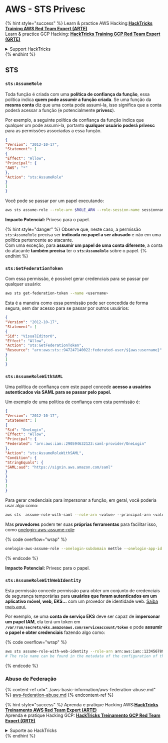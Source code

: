 # AWS - STS Privesc

{% hint style="success" %}
Learn & practice AWS Hacking:<img src="../../../.gitbook/assets/image (1) (1) (1) (1).png" alt="" data-size="line">[**HackTricks Training AWS Red Team Expert (ARTE)**](https://training.hacktricks.xyz/courses/arte)<img src="../../../.gitbook/assets/image (1) (1) (1) (1).png" alt="" data-size="line">\
Learn & practice GCP Hacking: <img src="../../../.gitbook/assets/image (2) (1).png" alt="" data-size="line">[**HackTricks Training GCP Red Team Expert (GRTE)**<img src="../../../.gitbook/assets/image (2) (1).png" alt="" data-size="line">](https://training.hacktricks.xyz/courses/grte)

<details>

<summary>Support HackTricks</summary>

* Check the [**subscription plans**](https://github.com/sponsors/carlospolop)!
* **Join the** 💬 [**Discord group**](https://discord.gg/hRep4RUj7f) or the [**telegram group**](https://t.me/peass) or **follow** us on **Twitter** 🐦 [**@hacktricks\_live**](https://twitter.com/hacktricks_live)**.**
* **Share hacking tricks by submitting PRs to the** [**HackTricks**](https://github.com/carlospolop/hacktricks) and [**HackTricks Cloud**](https://github.com/carlospolop/hacktricks-cloud) github repos.

</details>
{% endhint %}

## STS

### `sts:AssumeRole`

Toda função é criada com uma **política de confiança da função**, essa política indica **quem pode assumir a função criada**. Se uma função da **mesma conta** diz que uma conta pode assumi-la, isso significa que a conta poderá acessar a função (e potencialmente **privesc**).

Por exemplo, a seguinte política de confiança da função indica que qualquer um pode assumi-la, portanto **qualquer usuário poderá privesc** para as permissões associadas a essa função.
```json
{
"Version": "2012-10-17",
"Statement": [
{
"Effect": "Allow",
"Principal": {
"AWS": "*"
},
"Action": "sts:AssumeRole"
}
]
}
```
Você pode se passar por um papel executando:
```bash
aws sts assume-role --role-arn $ROLE_ARN --role-session-name sessionname
```
**Impacto Potencial:** Privesc para o papel.

{% hint style="danger" %}
Observe que, neste caso, a permissão `sts:AssumeRole` precisa ser **indicada no papel a ser abusado** e não em uma política pertencente ao atacante.\
Com uma exceção, para **assumir um papel de uma conta diferente**, a conta do atacante **também precisa** ter o **`sts:AssumeRole`** sobre o papel.
{% endhint %}

### **`sts:GetFederationToken`**

Com essa permissão, é possível gerar credenciais para se passar por qualquer usuário:
```bash
aws sts get-federation-token --name <username>
```
Esta é a maneira como essa permissão pode ser concedida de forma segura, sem dar acesso para se passar por outros usuários:
```json
{
"Version": "2012-10-17",
"Statement": [
{
"Sid": "VisualEditor0",
"Effect": "Allow",
"Action": "sts:GetFederationToken",
"Resource": "arn:aws:sts::947247140022:federated-user/${aws:username}"
}
]
}
```
### `sts:AssumeRoleWithSAML`

Uma política de confiança com este papel concede **acesso a usuários autenticados via SAML para se passar pelo papel.**

Um exemplo de uma política de confiança com esta permissão é:
```json
{
"Version": "2012-10-17",
"Statement": [
{
"Sid": "OneLogin",
"Effect": "Allow",
"Principal": {
"Federated": "arn:aws:iam::290594632123:saml-provider/OneLogin"
},
"Action": "sts:AssumeRoleWithSAML",
"Condition": {
"StringEquals": {
"SAML:aud": "https://signin.aws.amazon.com/saml"
}
}
}
]
}
```
Para gerar credenciais para impersonar a função, em geral, você poderia usar algo como:
```bash
aws sts  assume-role-with-saml --role-arn <value> --principal-arn <value>
```
Mas **provedores** podem ter suas **próprias ferramentas** para facilitar isso, como [onelogin-aws-assume-role](https://github.com/onelogin/onelogin-python-aws-assume-role):

{% code overflow="wrap" %}
```bash
onelogin-aws-assume-role --onelogin-subdomain mettle --onelogin-app-id 283740 --aws-region eu-west-1 -z 3600
```
{% endcode %}

**Impacto Potencial:** Privesc para o papel.

### `sts:AssumeRoleWithWebIdentity`

Esta permissão concede permissão para obter um conjunto de credenciais de segurança temporárias para **usuários que foram autenticados em um aplicativo móvel, web, EKS...** com um provedor de identidade web. [Saiba mais aqui.](https://docs.aws.amazon.com/STS/latest/APIReference/API_AssumeRoleWithWebIdentity.html)

Por exemplo, se uma **conta de serviço EKS** deve ser capaz de **impersonar um papel IAM**, ela terá um token em **`/var/run/secrets/eks.amazonaws.com/serviceaccount/token`** e pode **assumir o papel e obter credenciais** fazendo algo como:

{% code overflow="wrap" %}
```bash
aws sts assume-role-with-web-identity --role-arn arn:aws:iam::123456789098:role/<role_name> --role-session-name something --web-identity-token file:///var/run/secrets/eks.amazonaws.com/serviceaccount/token
# The role name can be found in the metadata of the configuration of the pod
```
{% endcode %}

### Abuso de Federação

{% content-ref url="../aws-basic-information/aws-federation-abuse.md" %}
[aws-federation-abuse.md](../aws-basic-information/aws-federation-abuse.md)
{% endcontent-ref %}

{% hint style="success" %}
Aprenda e pratique Hacking AWS:<img src="../../../.gitbook/assets/image (1) (1) (1) (1).png" alt="" data-size="line">[**HackTricks Treinamento AWS Red Team Expert (ARTE)**](https://training.hacktricks.xyz/courses/arte)<img src="../../../.gitbook/assets/image (1) (1) (1) (1).png" alt="" data-size="line">\
Aprenda e pratique Hacking GCP: <img src="../../../.gitbook/assets/image (2) (1).png" alt="" data-size="line">[**HackTricks Treinamento GCP Red Team Expert (GRTE)**<img src="../../../.gitbook/assets/image (2) (1).png" alt="" data-size="line">](https://training.hacktricks.xyz/courses/grte)

<details>

<summary>Suporte ao HackTricks</summary>

* Confira os [**planos de assinatura**](https://github.com/sponsors/carlospolop)!
* **Junte-se ao** 💬 [**grupo do Discord**](https://discord.gg/hRep4RUj7f) ou ao [**grupo do telegram**](https://t.me/peass) ou **siga**-nos no **Twitter** 🐦 [**@hacktricks\_live**](https://twitter.com/hacktricks_live)**.**
* **Compartilhe truques de hacking enviando PRs para os repositórios do** [**HackTricks**](https://github.com/carlospolop/hacktricks) e [**HackTricks Cloud**](https://github.com/carlospolop/hacktricks-cloud).

</details>
{% endhint %}
